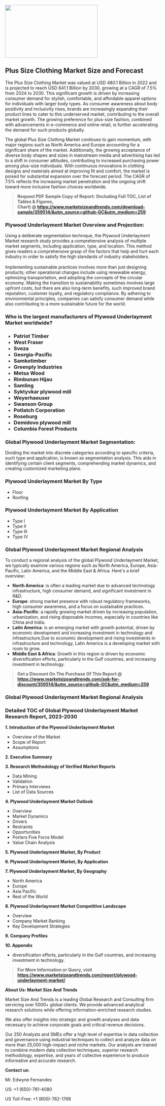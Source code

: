 <p><img class="alignnone size-medium wp-image-20088" src="https://ffe5etoiles.com/wp-content/uploads/2024/12/MST1-300x171.png" alt="" width="300" height="171" /></p><h2>Plus Size Clothing Market Size and Forecast</h2><p>The Plus Size Clothing Market was valued at USD 480.1 Billion in 2022 and is projected to reach USD 841.1 Billion by 2030, growing at a CAGR of 7.5% from 2024 to 2030. This significant growth is driven by increasing consumer demand for stylish, comfortable, and affordable apparel options for individuals with larger body types. As consumer awareness about body positivity and inclusivity rises, brands are increasingly expanding their product lines to cater to this underserved market, contributing to the overall market growth. The growing preference for plus-size fashion, combined with advancements in e-commerce and online retail, is further accelerating the demand for such products globally.</p><p>The global Plus Size Clothing Market continues to gain momentum, with major regions such as North America and Europe accounting for a significant share of the market. Additionally, the growing acceptance of diverse body shapes and sizes in mainstream media and advertising has led to a shift in consumer attitudes, contributing to increased purchasing power among plus-size individuals. With continuous innovations in clothing designs and materials aimed at improving fit and comfort, the market is poised for substantial expansion over the forecast period. The CAGR of 7.5% reflects the increasing market penetration and the ongoing shift toward more inclusive fashion choices worldwide.</p></p><blockquote id="" class=""><strong>Request PDF Sample Copy of Report: (Including Full TOC, List of Tables &amp; Figures, Chart)&nbsp;@&nbsp;<strong><a href="https://www.marketsizeandtrends.com/download-sample/359514/&utm_source=github-GC&utm_medium=259" target="_blank">https://www.marketsizeandtrends.com/download-sample/359514/&utm_source=github-GC&utm_medium=259</a></strong></strong></blockquote><h3 id="" class="">Plywood Underlayment Market&nbsp;Overview and Projection:</h3><p id="" class="">Using a deliberate segmentation technique, the Plywood Underlayment Market research study provides a comprehensive analysis of multiple market segments, including application, type, and location. This method gives readers a comprehensive grasp of the factors that help and hurt each industry in order to satisfy the high standards of industry stakeholders. <br /> <br />Implementing sustainable practices involves more than just designing products; other operational changes include using renewable energy, optimizing transportation, and adopting the concepts of the circular economy. Making the transition to sustainability sometimes involves large upfront costs, but there are also long-term benefits, such improved brand reputation, customer loyalty, and regulatory compliance. By adhering to environmental principles, companies can satisfy consumer demand while also contributing to a more sustainable future for the world.</p><h3 id="" class="">Who is the largest manufacturers of&nbsp;Plywood Underlayment Market worldwide?</h3><h3 class=""><p><ul><li>Patriot Timber </li><li> West Fraser </li><li> Sveza </li><li> Georgia-Pacific </li><li> Samkotimber </li><li> Greenply Industries </li><li> Metsa Wood </li><li> Rimbunan Hijau </li><li> Samling </li><li> Syktyvkar plywood mill </li><li> Weyerhaeuser </li><li> Swanson Group </li><li> Potlatch Corporation </li><li> Roseburg </li><li> Demidovo plywood mill </li><li> Columbia Forest Products</li></ul></p></h3><h3 id="" class="">Global&nbsp;Plywood Underlayment Market Segmentation:</h3><p id="" class="">Dividing the market into discrete categories according to specific criteria, such type and application, is known as segmentation analysis. This aids in identifying certain client segments, comprehending market dynamics, and creating customized marketing plans.</p><h3 id="" class="">Plywood Underlayment Market&nbsp;By Type</h3><p><p><ul><li>Floor</li><li> Roofing</p></li></ul></p></p><h3 id="" class="">Plywood Underlayment Market&nbsp;By Application</h3><p class=""><p><ul><li>Type I</li><li> Type II</li><li> Type III</li><li> Type IV</li></ul></p></p><h3 id="" class="">Global Plywood Underlayment Market Regional Analysis</h3><p id="" class="">To conduct a regional analysis of the global Plywood Underlayment Market, we typically examine various regions such as North America, Europe, Asia-Pacific, Latin America, and the Middle East &amp; Africa. Here's a brief overview:</p><ul><li><strong>North America</strong>: is often a leading market due to advanced technology infrastructure, high consumer demand, and significant investment in R&amp;D.</li><li><strong>Europe</strong>: strong market presence with robust regulatory frameworks, high consumer awareness, and a focus on sustainable practices.</li><li><strong>Asia-Pacific</strong>: a rapidly growing market driven by increasing population, urbanization, and rising disposable incomes, especially in countries like China and India.</li><li><strong>Latin America</strong>: is an emerging market with growth potential, driven by economic development and increasing investment in technology and infrastructure.Due to economic development and rising investments in infrastructure and technology, Latin America is a developing market with room to grow.</li><li><strong>Middle East &amp; Africa</strong>: Growth in this region is driven by economic diversification efforts, particularly in the Gulf countries, and increasing investment in technology.</li></ul><blockquote id="" class=""><strong>Get a Discount On The Purchase Of This Report @ <strong><a href="https://www.marketsizeandtrends.com/ask-for-discount/359514/&utm_source=github-GC&utm_medium=259" target="_blank">https://www.marketsizeandtrends.com/ask-for-discount/359514/&utm_source=github-GC&utm_medium=259</a></strong></strong></blockquote><h3 id="" class="">Global Plywood Underlayment Market Regional Analysis</h3><h3 id="" class="">Detailed TOC of Global Plywood Underlayment Market Research Report, 2023-2030</h3><p id="" class=""><strong>1. Introduction of the Plywood Underlayment Market</strong></p><ul><li>Overview of the Market</li><li>Scope of Report</li><li>Assumptions</li></ul><p id="" class=""><strong>2. Executive Summary</strong></p><p id="" class=""><strong>3. Research Methodology of Verified Market Reports</strong></p><ul><li>Data Mining</li><li>Validation</li><li>Primary Interviews</li><li>List of Data Sources</li></ul><p id="" class=""><strong>4. Plywood Underlayment Market Outlook</strong></p><ul><li>Overview</li><li>Market Dynamics</li><li>Drivers</li><li>Restraints</li><li>Opportunities</li><li>Porters Five Force Model</li><li>Value Chain Analysis</li></ul><p id="" class=""><strong>5. Plywood Underlayment Market, By Product</strong></p><p id="" class=""><strong>6. Plywood Underlayment Market, By Application</strong></p><p id="" class=""><strong>7. Plywood Underlayment Market, By Geography</strong></p><ul><li>North America</li><li>Europe</li><li>Asia Pacific</li><li>Rest of the World</li></ul><p id="" class=""><strong>8. Plywood Underlayment Market Competitive Landscape</strong></p><ul><li>Overview</li><li>Company Market Ranking</li><li>Key Development Strategies</li></ul><p id="" class=""><strong>9. Company Profiles</strong></p><p id="" class=""><strong>10. Appendix</strong></p><ul><li>diversification efforts, particularly in the Gulf countries, and increasing investment in technology.</li></ul><blockquote id="" class=""><strong>For More Information or Query, visit <strong><strong><a href="https://www.marketsizeandtrends.com/report/plywood-underlayment-market/" target="_blank">https://www.marketsizeandtrends.com/report/plywood-underlayment-market/</a></strong></strong></strong></blockquote><p id="" class=""><strong>About Us: Market Size And Trends</strong></p><p id="" class="">Market Size And Trends is a leading Global Research and Consulting firm servicing over 5000+ global clients. We provide advanced analytical research solutions while offering information-enriched research studies.</p><p id="" class="">We also offer insights into strategic and growth analyses and data necessary to achieve corporate goals and critical revenue decisions.</p><p id="" class="">Our 250 Analysts and SMEs offer a high level of expertise in data collection and governance using industrial techniques to collect and analyze data on more than 25,000 high-impact and niche markets. Our analysts are trained to combine modern data collection techniques, superior research methodology, expertise, and years of collective experience to produce informative and accurate research.</p><p id="" class=""><strong>Contact us:</strong></p><p id="" class="">Mr. Edwyne Fernandes</p><p id="" class="">US: +1 (650)-781-4080</p><p id="" class="">US Toll-Free: +1 (800)-782-1768</p>
